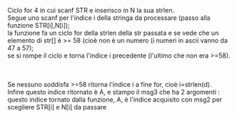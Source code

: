 Ciclo for 4 in cui scanf STR e inserisco in N la sua strlen.<br>
Segue uno scanf per l'indice i della stringa da processare (passo alla funzione STR[i],N[i]);<br>
la funzione fa un ciclo for della strlen della str passata e se vede che un elemento di str[] è >= 58 (cioè non è un numero (i numeri in ascii vanno da 47 a 57); 
<br>se si rompe il ciclo e torna l'indice i precedente (l'ultimo che non era >=58). 

<br><br>Se nessuno soddisfa >=58 ritorna l'indice i a fine for, cioè i=strlen(d).<br>Infine questo indice ritornato è A, e stampo il msg3 che ha 2 argomenti : questo indice tornato dalla funzione, A, è l'indice acquisito con msg2 per scegliere STR[i] e N[i] da passare
